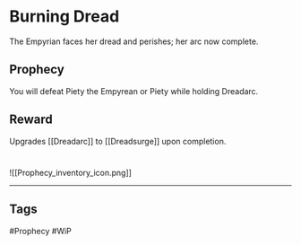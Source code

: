 # Burning Dread
The Empyrian faces her dread and perishes; her arc now complete.
## Prophecy
You will defeat Piety the Empyrean or Piety while holding Dreadarc.
## Reward
Upgrades [[Dreadarc]] to [[Dreadsurge]] upon completion. 

#
![[Prophecy_inventory_icon.png]]

---
## Tags
#Prophecy
#WiP 